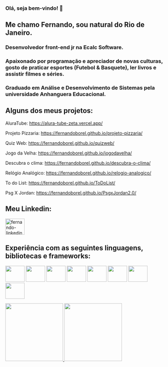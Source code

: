 ### Olá, seja bem-vindo! 👋

## Me chamo Fernando, sou natural do Rio de Janeiro.

### Desenvolvedor front-end jr na Ecalc Software.

### Apaixonado por programação e apreciador de novas culturas, gosto de praticar esportes (Futebol & Basquete), ler livros e assistir filmes e séries.

### Graduado em Análise e Desenvolvimento de Sistemas pela universidade Anhanguera Educacional.

## Alguns dos meus projetos:

AluraTube: https://alura-tube-zeta.vercel.app/

Projeto Pizzaria: https://fernandoborel.github.io/projeto-pizzaria/

Quiz Web: https://fernandoborel.github.io/quizweb/ 

Jogo da Velha: https://fernandoborel.github.io/jogodavelha/

Descubra o clima: https://fernandoborel.github.io/descubra-o-clima/

Relógio Analógico: https://fernandoborel.github.io/relogio-analogico/

To do List: https://fernandoborel.github.io/ToDoList/

Psg X Jordan: https://fernandoborel.github.io/PsgxJordan2.0/


## Meu Linkedin:
<a href="https://www.linkedin.com/in/fernando-borel-devfer/" target="_blank">
  <img align="center" alt="fernando-linkedin" height="50" width="60" src="https://cdn.jsdelivr.net/gh/devicons/devicon/icons/linkedin/linkedin-original.svg"/>
</a>
  

## Experiência com as seguintes linguagens, bibliotecas e frameworks:
<img src="https://cdn.jsdelivr.net/gh/devicons/devicon/icons/typescript/typescript-original.svg" height="50" width="60"></img>
<img src="https://cdn.jsdelivr.net/gh/devicons/devicon/icons/react/react-original-wordmark.svg" height="50" width="60"></img>
<img src="https://cdn.jsdelivr.net/gh/devicons/devicon/icons/javascript/javascript-original.svg" height="50" width="60"></img>
<img src="https://cdn.jsdelivr.net/gh/devicons/devicon/icons/sass/sass-original.svg" height="50" width="60"></img>
<img src="https://cdn.jsdelivr.net/gh/devicons/devicon/icons/bootstrap/bootstrap-plain-wordmark.svg" height="50" width="60"></img>
<img src="https://cdn.jsdelivr.net/gh/devicons/devicon/icons/jquery/jquery-original-wordmark.svg" height="50" width="60"></img>
<img src="https://cdn.jsdelivr.net/gh/devicons/devicon/icons/html5/html5-original-wordmark.svg" height="50" width="60"></img>
<img src="https://cdn.jsdelivr.net/gh/devicons/devicon/icons/css3/css3-original-wordmark.svg" height="50" width="60"></img>


<div>
  <a href="https://github.com/fernandoborel">
  <img height="180em" src="https://github-readme-stats.vercel.app/api?username=fernandoborel&show_icons=true&theme=radical&include_all_commits=true&count_private=true"/>
  <img height="180em" src="https://github-readme-stats.vercel.app/api/top-langs/?username=fernandoborel&layout=compact&langs_count=16&theme=radical"/>
</div>

<!--
**fernandoborel/fernandoborel** is a ✨ _special_ ✨ repository because its `README.md` (this file) appears on your GitHub profile.

Here are some ideas to get you started:

- 🔭 I’m currently working on ...
- 🌱 I’m currently learning ...
- 👯 I’m looking to collaborate on ...
- 🤔 I’m looking for help with ...
- 💬 Ask me about ...
- 📫 How to reach me: ...
- 😄 Pronouns: ...
- ⚡ Fun fact: ...
-->

